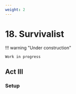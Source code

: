 ```yaml
---
weight: 2
---
```


# 18. Survivalist

!!! warning "Under construction"

    Work in progress
    
## Act III

### Setup